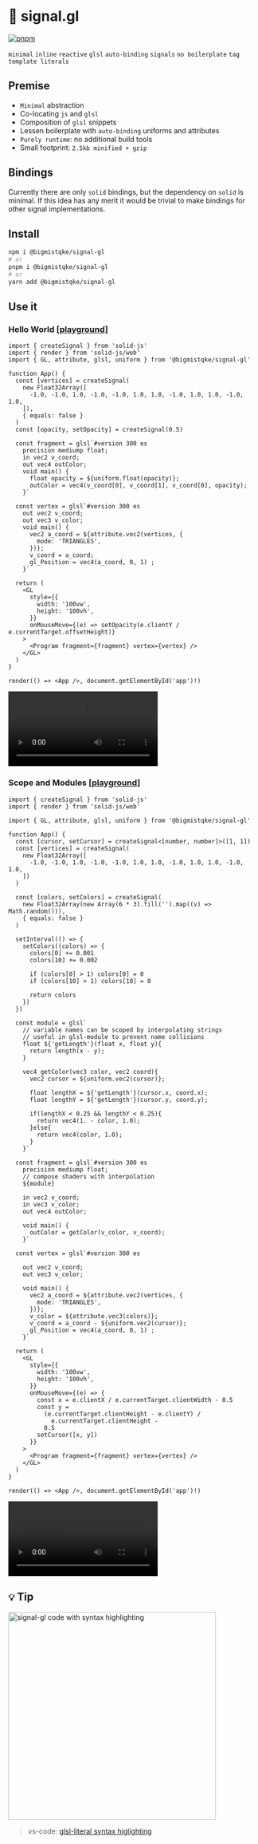 # 🚦 signal.gl

[![pnpm](https://img.shields.io/badge/maintained%20with-pnpm-cc00ff.svg?style=for-the-badge&logo=pnpm)](https://pnpm.io/)

`minimal` `inline` `reactive` `glsl` `auto-binding` `signals` `no boilerplate` `tag template literals`

## Premise

- `Minimal` abstraction
- Co-locating `js` and `glsl`
- Composition of `glsl` snippets
- Lessen boilerplate with `auto-binding` uniforms and attributes
- `Purely runtime`: no additional build tools
- Small footprint: `2.5kb minified + gzip`

## Bindings

Currently there are only `solid` bindings, but the dependency on `solid` is minimal. If this idea has any merit it would be trivial to make bindings for other signal implementations.

## Install

```bash
npm i @bigmistqke/signal-gl
# or
pnpm i @bigmistqke/signal-gl
# or
yarn add @bigmistqke/signal-gl
```

## Use it

### Hello World [[playground]](https://playground.solidjs.com/anonymous/666af229-e0bc-42a8-8f7f-bd1cca6903d0)

```tsx
import { createSignal } from 'solid-js'
import { render } from 'solid-js/web'
import { GL, attribute, glsl, uniform } from '@bigmistqke/signal-gl'

function App() {
  const [vertices] = createSignal(
    new Float32Array([
      -1.0, -1.0, 1.0, -1.0, -1.0, 1.0, 1.0, -1.0, 1.0, 1.0, -1.0, 1.0,
    ]),
    { equals: false }
  )
  const [opacity, setOpacity] = createSignal(0.5)

  const fragment = glsl`#version 300 es
    precision mediump float;
    in vec2 v_coord; 
    out vec4 outColor;
    void main() {
      float opacity = ${uniform.float(opacity)};
      outColor = vec4(v_coord[0], v_coord[1], v_coord[0], opacity);
    }`

  const vertex = glsl`#version 300 es
    out vec2 v_coord;  
    out vec3 v_color;
    void main() {
      vec2 a_coord = ${attribute.vec2(vertices, {
        mode: 'TRIANGLES',
      })};
      v_coord = a_coord;
      gl_Position = vec4(a_coord, 0, 1) ;
    }`

  return (
    <GL
      style={{
        width: '100vw',
        height: '100vh',
      }}
      onMouseMove={(e) => setOpacity(e.clientY / e.currentTarget.offsetHeight)}
    >
      <Program fragment={fragment} vertex={vertex} />
    </GL>
  )
}

render(() => <App />, document.getElementById('app')!)
```

<video alt="screenrecording first example" src="https://github.com/bigmistqke/signal.gl/assets/10504064/e306b06e-1b74-4f83-870c-f371c054b6f2">
  <img src="https://github.com/bigmistqke/signal.gl/assets/10504064/30b0c5ad-fd5d-4a58-812e-24734a43c52d"/>
</video>

### Scope and Modules [[playground]](https://playground.solidjs.com/anonymous/d4004847-49fa-4eec-82e3-33ca08d5e0a5)

```tsx
import { createSignal } from 'solid-js'
import { render } from 'solid-js/web'

import { GL, attribute, glsl, uniform } from '@bigmistqke/signal-gl'

function App() {
  const [cursor, setCursor] = createSignal<[number, number]>([1, 1])
  const [vertices] = createSignal(
    new Float32Array([
      -1.0, -1.0, 1.0, -1.0, -1.0, 1.0, 1.0, -1.0, 1.0, 1.0, -1.0, 1.0,
    ])
  )

  const [colors, setColors] = createSignal(
    new Float32Array(new Array(6 * 3).fill('').map((v) => Math.random())),
    { equals: false }
  )

  setInterval(() => {
    setColors((colors) => {
      colors[0] += 0.001
      colors[10] += 0.002

      if (colors[0] > 1) colors[0] = 0
      if (colors[10] > 1) colors[10] = 0

      return colors
    })
  })

  const module = glsl`
    // variable names can be scoped by interpolating strings
    // useful in glsl-module to prevent name collisions
    float ${'getLength'}(float x, float y){
      return length(x - y);
    }

    vec4 getColor(vec3 color, vec2 coord){
      vec2 cursor = ${uniform.vec2(cursor)};

      float lengthX = ${'getLength'}(cursor.x, coord.x);
      float lengthY = ${'getLength'}(cursor.y, coord.y);

      if(lengthX < 0.25 && lengthY < 0.25){
        return vec4(1. - color, 1.0);
      }else{
        return vec4(color, 1.0);
      }
    }`

  const fragment = glsl`#version 300 es
    precision mediump float;
    // compose shaders with interpolation
    ${module}

    in vec2 v_coord; 
    in vec3 v_color;
    out vec4 outColor;

    void main() {
      outColor = getColor(v_color, v_coord);
    }`

  const vertex = glsl`#version 300 es

    out vec2 v_coord;  
    out vec3 v_color;

    void main() {
      vec2 a_coord = ${attribute.vec2(vertices, {
        mode: 'TRIANGLES',
      })};
      v_color = ${attribute.vec3(colors)};
      v_coord = a_coord - ${uniform.vec2(cursor)};
      gl_Position = vec4(a_coord, 0, 1) ;
    }`

  return (
    <GL
      style={{
        width: '100vw',
        height: '100vh',
      }}
      onMouseMove={(e) => {
        const x = e.clientX / e.currentTarget.clientWidth - 0.5
        const y =
          (e.currentTarget.clientHeight - e.clientY) /
            e.currentTarget.clientHeight -
          0.5
        setCursor([x, y])
      }}
    >
      <Program fragment={fragment} vertex={vertex} />
    </GL>
  )
}

render(() => <App />, document.getElementById('app')!)
```


<video alt="screenrecording second example" src="https://github.com/bigmistqke/signal.gl/assets/10504064/bad12fc1-45bf-4b8d-82a0-7cdb3e438a73">
  <img src="https://github.com/bigmistqke/signal.gl/assets/10504064/80b5b147-9a18-4352-a243-1778d91715e4"/>
</video>

## `💡` Tip

<img width="417" alt="signal-gl code with syntax highlighting" src="https://github.com/bigmistqke/signal.gl/assets/10504064/d2027993-31ac-4c88-8f7f-c0b6f51d992c">

> vs-code: [glsl-literal syntax higlighting](https://marketplace.visualstudio.com/items?itemName=boyswan.glsl-literal)
